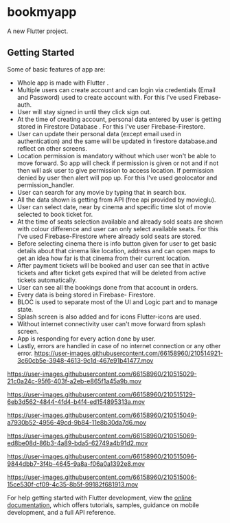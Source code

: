 # bookmyapp

A new Flutter project.

## Getting Started

Some of basic features of app are:
- Whole app is made with Flutter .
- Multiple users can create account and can login via credentials (Email and Password) used to create account with. For this I've used Firebase-auth.
- User will stay signed in until they click sign out.
- At the time of creating account, personal data entered by user is getting stored in Firestore Database . For this I've user Firebase-Firestore.
- User can update their personal data (except email used in authentication) and the same will be updated in firestore database.and reflect on other screens.
- Location permission is mandatory without which user won't be able to move forward. So app will check if permission is given or not and if not then will ask user to give permission to access location. If permission denied by user then alert will pop up. For this I've used geolocator and permission_handler.
- User can search for any movie by typing that in search box.
- All the data shown is getting from API (free api provided by movieglu).
- User can select date, near by cinema and specific time slot of movie selected to book ticket for.
- At the time of seats selection available and already sold seats are shown with colour difference and user can only select available seats. For this I've used Firebase-Firestore where already sold seats are stored.
- Before selecting cinema there is info button given for user to get basic details about that cinema like location, address and can open maps to get an idea how far is that cinema from their current location.
- After payment tickets will be booked and user can see that in active tickets and after ticket gets expired that will be deleted from active tickets automatically.
- User can see all the bookings done from that account in orders.
- Every data is being stored in Firebase- Firestore.
- BLOC is used to separate most of the UI and Logic part and to manage state.
- Splash screen is also added and for icons Flutter-icons are used.
- Without internet connectivity user can't move forward from splash screen.
- App is responding for every action done by user.
- Lastly, errors are handled in case of no internet connection or any other error.
https://user-images.githubusercontent.com/66158960/210514921-3c60cb5e-3948-4613-9c1d-467e91b41477.mov



https://user-images.githubusercontent.com/66158960/210515029-21c0a24c-95f6-403f-a2eb-e865f1a45a9b.mov


https://user-images.githubusercontent.com/66158960/210515129-6eb3d562-4844-4fd4-b4f4-ed154895313a.mov



https://user-images.githubusercontent.com/66158960/210515049-a7930b52-4956-49cd-9b84-11e8b30da7d6.mov



https://user-images.githubusercontent.com/66158960/210515069-ed8be08d-86b3-4a89-bda5-62749a4b91d2.mov


https://user-images.githubusercontent.com/66158960/210515096-9844dbb7-3f4b-4645-9a8a-f06a0a1392e8.mov



https://user-images.githubusercontent.com/66158960/210515006-15ce530f-cf09-4c35-8b5f-99182f681913.mov



For help getting started with Flutter development, view the
[online documentation](https://docs.flutter.dev/), which offers tutorials,
samples, guidance on mobile development, and a full API reference.


